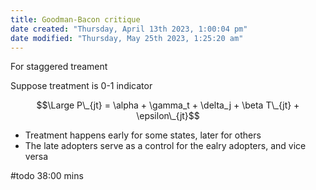 ```yaml
---
title: Goodman-Bacon critique
date created: "Thursday, April 13th 2023, 1:00:04 pm"
date modified: "Thursday, May 25th 2023, 1:25:20 am"
---
```


For staggered treament

Suppose treatment is 0-1 indicator

$$\Large P\_{jt} = \alpha + \gamma_t + \delta_j + \beta T\_{jt} + \epsilon\_{jt}$$

* Treatment happens early for some states, later for others
* The late adopters serve as a control for the ealry adopters, and vice versa

\#todo 38:00 mins
